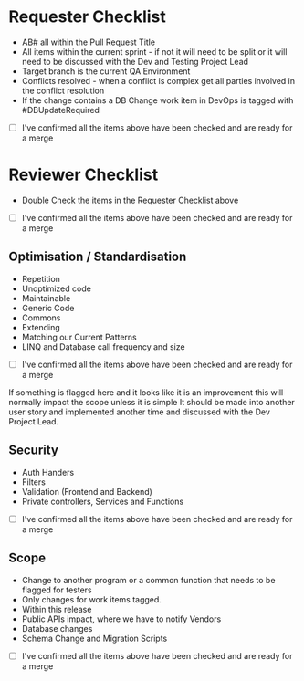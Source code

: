 # Requester Checklist
-   AB# all within the Pull Request Title
-   All items within the current sprint - if not it will need to be split or it will need to be discussed with the Dev and Testing Project Lead
-   Target branch is the current QA Environment
-   Conflicts resolved - when a conflict is complex get all parties involved in the conflict resolution
-   If the change contains a DB Change work item in DevOps is tagged with #DBUpdateRequired
- [ ]   I've confirmed all the items above have been checked and are ready for a merge

# Reviewer Checklist
-   Double Check the items in the Requester Checklist above
- [ ]   I've confirmed all the items above have been checked and are ready for a merge

## Optimisation / Standardisation
-   Repetition
-   Unoptimized code
-   Maintainable
-   Generic Code
-   Commons
-   Extending
-   Matching our Current Patterns
-   LINQ and Database call frequency and size
- [ ]   I've confirmed all the items above have been checked and are ready for a merge

If something is flagged here and it looks like it is an improvement this will normally impact the scope unless it is simple It should be made into another user story and implemented another time and discussed with the Dev Project Lead.

## Security
-   Auth Handers
-   Filters
-   Validation (Frontend and Backend)
-   Private controllers, Services and Functions
- [ ]   I've confirmed all the items above have been checked and are ready for a merge

## Scope
-   Change to another program or a common function that needs to be flagged for testers
-   Only changes for work items tagged.
-   Within this release
-   Public APIs impact, where we have to notify Vendors
-   Database changes
-   Schema Change and Migration Scripts
- [ ]   I've confirmed all the items above have been checked and are ready for a merge
